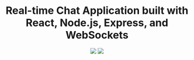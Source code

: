 <div align="center">
<h1>Real-time Chat Application built with React, Node.js, Express, and WebSockets</h1>
  <!-- <a href="https://choosealicense.com/licenses/mit/">
    <img src="https://img.shields.io/badge/License-MIT-brightgreen?style=for-the-badge"/ >
  </a> -->
  <img src="https://img.shields.io/github/repo-size/powluiz/portfolio?style=for-the-badge" />
  <img src="https://img.shields.io/github/last-commit/powluiz/portfolio?style=for-the-badge" />
</div>
